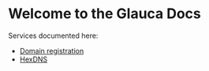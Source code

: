 # Welcome to the Glauca Docs

Services documented here:

- [Domain registration](/domains/)
- [HexDNS](/hexdns/)